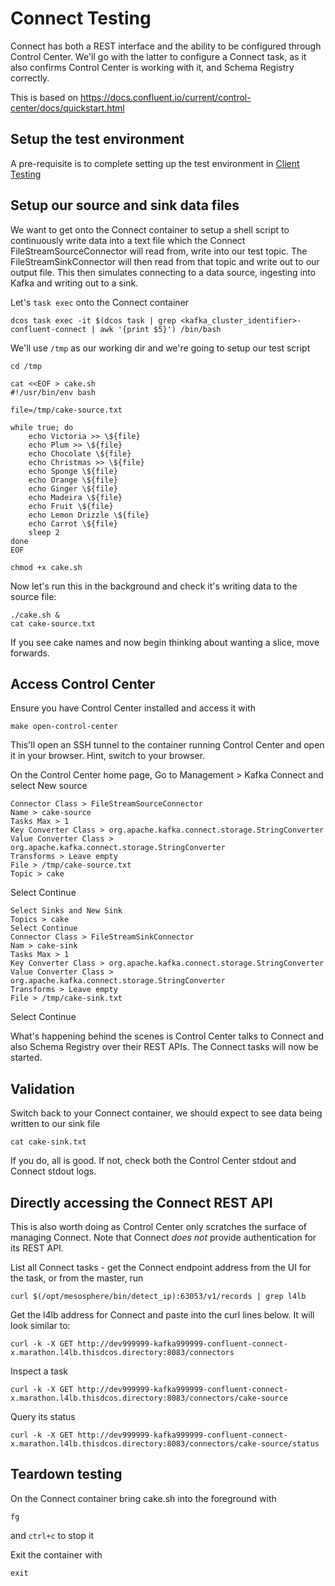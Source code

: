 # Connect Testing

Connect has both a REST interface and the ability to be configured through Control Center. We'll go with the latter to configure a Connect task, as it also confirms Control Center is working with it, and Schema Registry correctly. 

This is based on https://docs.confluent.io/current/control-center/docs/quickstart.html

## Setup the test environment

A pre-requisite is to complete setting up the test environment in [Client Testing](client_testing.md)

## Setup our source and sink data files

We want to get onto the Connect container to setup a shell script to continuously write data into a text file which the Connect FileStreamSourceConnector will read from, write into our test topic.  The FileStreamSinkConnector will then read from that topic and write out to our output file.  This then simulates connecting to a data source, ingesting into Kafka and writing out to a sink.

Let's `task exec` onto the Connect container
```
dcos task exec -it $(dcos task | grep <kafka_cluster_identifier>-confluent-connect | awk '{print $5}') /bin/bash
```

We'll use `/tmp` as our working dir and we're going to setup our test script
```
cd /tmp

cat <<EOF > cake.sh
#!/usr/bin/env bash

file=/tmp/cake-source.txt

while true; do
    echo Victoria >> \${file}
    echo Plum >> \${file}
    echo Chocolate \${file}
    echo Christmas >> \${file}
    echo Sponge \${file}
    echo Orange \${file}
    echo Ginger \${file}
    echo Madeira \${file}
    echo Fruit \${file}
    echo Lemon Drizzle \${file}
    echo Carrot \${file}
    sleep 2
done
EOF

chmod +x cake.sh
```

Now let's run this in the background and check it's writing data to the source file:
```
./cake.sh &
cat cake-source.txt
```

If you see cake names and now begin thinking about wanting a slice, move forwards.


## Access Control Center

Ensure you have Control Center installed and access it with
```
make open-control-center
```
This'll open an SSH tunnel to the container running Control Center and open it in your browser.  Hint, switch to your browser.

On the Control Center home page, Go to Management > Kafka Connect and select New source

```
Connector Class > FileStreamSourceConnector
Name > cake-source
Tasks Max > 1
Key Converter Class > org.apache.kafka.connect.storage.StringConverter
Value Converter Class > org.apache.kafka.connect.storage.StringConverter
Transforms > Leave empty
File > /tmp/cake-source.txt
Topic > cake
```
Select Continue
```
Select Sinks and New Sink
Topics > cake
Select Continue
Connector Class > FileStreamSinkConnector
Nam > cake-sink
Tasks Max > 1
Key Converter Class > org.apache.kafka.connect.storage.StringConverter
Value Converter Class > org.apache.kafka.connect.storage.StringConverter
Transforms > Leave empty
File > /tmp/cake-sink.txt
```
Select Continue

What's happening behind the scenes is Control Center talks to Connect and also Schema Registry over their REST APIs. The Connect tasks will now be started.

## Validation

Switch back to your Connect container, we should expect to see data being written to our sink file
```
cat cake-sink.txt
```

If you do, all is good. If not, check both the Control Center stdout and Connect stdout logs.

## Directly accessing the Connect REST API

This is also worth doing as Control Center only scratches the surface of managing Connect. Note that Connect *does not* provide authentication for its REST API.

List all Connect tasks - get the Connect endpoint address from the UI for the task, or from the master, run 
```
curl $(/opt/mesosphere/bin/detect_ip):63053/v1/records | grep l4lb
```
Get the l4lb address for Connect and paste into the curl lines below. It will look similar to:

```
curl -k -X GET http://dev999999-kafka999999-confluent-connect-x.marathon.l4lb.thisdcos.directory:8083/connectors
```

Inspect a task
```
curl -k -X GET http://dev999999-kafka999999-confluent-connect-x.marathon.l4lb.thisdcos.directory:8083/connectors/cake-source
```

Query its status
```
curl -k -X GET http://dev999999-kafka999999-confluent-connect-x.marathon.l4lb.thisdcos.directory:8083/connectors/cake-source/status
```

## Teardown testing

On the Connect container bring cake.sh into the foreground with 
```
fg
```
and `ctrl+c` to stop it

Exit the container with
```
exit
```